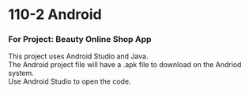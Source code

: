 # 110-2 Android

### For Project: Beauty Online Shop App
This project uses Android Studio and Java.  
The Android project file will have a .apk file to download on the Andriod system.  
Use Android Studio to open the code.
